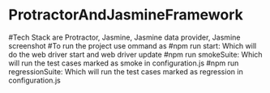 # ProtractorAndJasmineFramework
#Tech Stack are Protractor, Jasmine, Jasmine data provider, Jasmine screenshot
#To run the project use ommand as 
#npm run start: Which will do the web driver start and web driver update
#npm run smokeSuite: Which will run the test cases marked as smoke in configuration.js
#npm run regressionSuite: Which will run the test cases marked as regression in configuration.js
